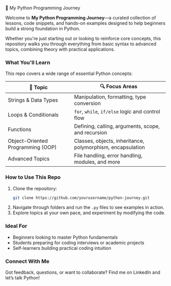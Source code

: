 🐍 My Python Programming Journey

Welcome to **My Python Programming Journey**—a curated collection of lessons, code snippets, and hands-on examples designed to help beginners build a strong foundation in Python.

Whether you're just starting out or looking to reinforce core concepts, this repository walks you through everything from basic syntax to advanced topics, combining theory with practical applications.

### What You'll Learn

This repo covers a wide range of essential Python concepts:

| 📖 Topic               | 🔍 Focus Areas                                                       |
|------------------------|----------------------------------------------------------------       |
| Strings & Data Types   | Manipulation, formatting, type conversion                             |
| Loops & Conditionals   | `for`, `while`, `if/else` logic and control flow                      |
| Functions              | Defining, calling, arguments, scope, and recursion                    |
| Object-Oriented Programming (OOP) | Classes, objects, inheritance, polymorphism, encapsulation |
| Advanced Topics        | File handling, error handling, modules, and more                      |

###  How to Use This Repo

1. Clone the repository:
   ```bash
   git clone https://github.com/yourusername/python-journey.git
   ```
2. Navigate through folders and run the `.py` files to see examples in action.
3. Explore topics at your own pace, and experiment by modifying the code.

### Ideal For

- Beginners looking to master Python fundamentals
- Students preparing for coding interviews or academic projects
- Self-learners building practical coding intuition

### Connect With Me

Got feedback, questions, or want to collaborate? Find me on LinkedIn and let’s talk Python!

